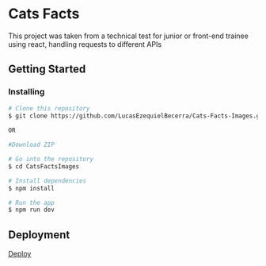 # Cats Facts

This project was taken from a technical test for junior or front-end trainee using react, handling requests to different APIs

## Getting Started

### Installing


```bash
# Clone this repository
$ git clone https://github.com/LucasEzequielBecerra/Cats-Facts-Images.git
 
OR

#Download ZIP

# Go into the repository
$ cd CatsFactsImages

# Install dependencies
$ npm install

# Run the app
$ npm run dev
```


## Deployment

[Deploy](https://cats-facts-images-git-master-lucasezequielbecerra.vercel.app/)
